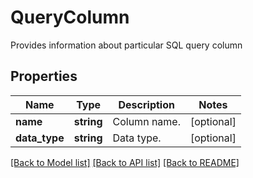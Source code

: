 # QueryColumn

Provides information about particular SQL query column

## Properties
Name | Type | Description | Notes
------------ | ------------- | ------------- | -------------
**name** | **string** | Column name. | [optional] 
**data_type** | **string** | Data type. | [optional] 

[[Back to Model list]](../README.md#documentation-for-models) [[Back to API list]](../README.md#documentation-for-api-endpoints) [[Back to README]](../README.md)


